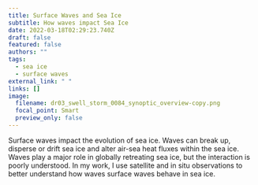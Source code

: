 ```yaml
---
title: Surface Waves and Sea Ice
subtitle: How waves impact Sea Ice
date: 2022-03-18T02:29:23.740Z
draft: false
featured: false
authors: ""
tags:
  - sea ice
  - surface waves
external_link: " "
links: []
image:
  filename: dr03_swell_storm_0084_synoptic_overview-copy.png
  focal_point: Smart
  preview_only: false
---
```

Surface waves impact the evolution of sea ice. Waves can break up, disperse or drift sea ice and alter air-sea heat fluxes within the sea ice. Waves play a major role in globally retreating sea ice, but the interaction is poorly understood. In my work, I use satellite and in situ observations to better understand how waves surface waves behave in sea ice.
